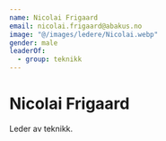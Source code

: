 ```yaml
---
name: Nicolai Frigaard
email: nicolai.frigaard@abakus.no
image: "@/images/ledere/Nicolai.webp"
gender: male
leaderOf:
  - group: teknikk
---
```


# Nicolai Frigaard

Leder av teknikk.
